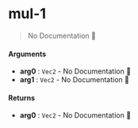 # mul\-1

> No Documentation 🚧

#### Arguments

- **arg0** : `Vec2` \- No Documentation 🚧
- **arg1** : `Vec2` \- No Documentation 🚧

#### Returns

- **arg0** : `Vec2` \- No Documentation 🚧